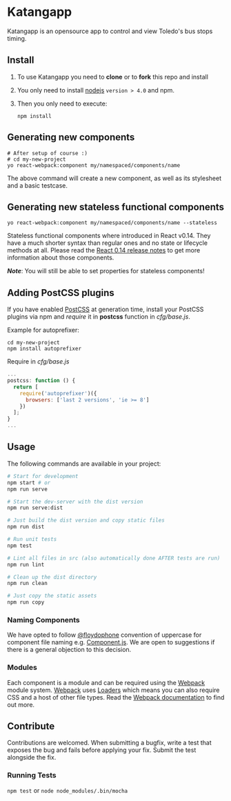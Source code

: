 # Katangapp

Katangapp is an opensource app to control and view Toledo's bus stops timing.

## Install

1. To use Katangapp you need to **clone** or to **fork** this repo and install

2. You only need to install [nodejs](https://nodejs.org/en/) `version > 4.0` and npm.

3. Then you only need to execute:

	```
	npm install
	```

## Generating new components

```
# After setup of course :)
# cd my-new-project
yo react-webpack:component my/namespaced/components/name
```

The above command will create a new component, as well as its stylesheet and a basic testcase.

## Generating new stateless functional components

```
yo react-webpack:component my/namespaced/components/name --stateless
```

Stateless functional components where introduced in React v0.14. They have a much shorter syntax than regular ones and no state or lifecycle methods at all. Please read the [React 0.14 release notes](https://facebook.github.io/react/blog/2015/10/07/react-v0.14.html) to get more information about those components.

___Note___: You will still be able to set properties for stateless components!

## Adding PostCSS plugins
If you have enabled [PostCSS](https://github.com/postcss/postcss) at generation time, install your PostCSS plugins via npm and *require* it in **postcss** function in *cfg/base.js*.

Example for autoprefixer:

```
cd my-new-project
npm install autoprefixer
```

Require in *cfg/base.js*

```JavaScript
...
postcss: function () {
  return [
    require('autoprefixer')({
      browsers: ['last 2 versions', 'ie >= 8']
    })
  ];
}
...
```

## Usage
The following commands are available in your project:

```bash
# Start for development
npm start # or
npm run serve

# Start the dev-server with the dist version
npm run serve:dist

# Just build the dist version and copy static files
npm run dist

# Run unit tests
npm test

# Lint all files in src (also automatically done AFTER tests are run)
npm run lint

# Clean up the dist directory
npm run clean

# Just copy the static assets
npm run copy
```

### Naming Components
We have opted to follow [@floydophone](https://twitter.com/floydophone) convention of uppercase for component file naming e.g. [Component.js](https://github.com/petehunt/ReactHack/tree/master/src/components). We are open to suggestions if there is a general objection to this decision.

### Modules
Each component is a module and can be required using the [Webpack](http://webpack.github.io/) module system. [Webpack](http://webpack.github.io/) uses [Loaders](http://webpack.github.io/docs/loaders.html) which means you can also require CSS and a host of other file types. Read the [Webpack documentation](http://webpack.github.io/docs/home.html) to find out more.

## Contribute
Contributions are welcomed. When submitting a bugfix, write a test that exposes the bug and fails before applying your fix. Submit the test alongside the fix.

### Running Tests
`npm test` or `node node_modules/.bin/mocha`
